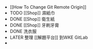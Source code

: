 - [[How To Change Git Remote Origin]]
- TODO [[Shop]] 濕紙巾
- DONE [[Shop]] 衛生紙
- DONE [[Shop]] 牙刷牙膏
- DONE 洗衣服
- LATER 整理 [[解題平台]] 到WKE GitLab
-